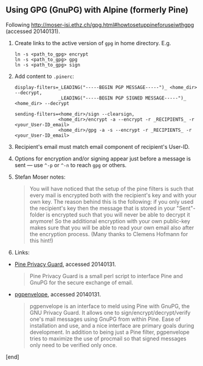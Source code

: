 ## Using GPG (GnuPG) with Alpine (formerly Pine)

Following http://moser-isi.ethz.ch/gpg.html#howtosetuppineforuseiwthgpg (accessed 20140131).

 1. Create links to the active version of `gpg` in home directory. E.g.

        ln -s <path_to_gpg> encrypt
        ln -s <path_to_gpg> gpg
        ln -s <path_to_gpg> sign

 1. Add content to `.pinerc`:

        display-filters=_LEADING("-----BEGIN PGP MESSAGE-----")_ <home_dir> --decrypt,
                        _LEADING("-----BEGIN PGP SIGNED MESSAGE-----")_ <home_dir> --decrypt

        sending-filters=<home_dir>/sign --clearsign,
                        <home_dir>/encrypt -a --encrypt -r _RECIPIENTS_ -r <your_User-ID_email>
                        <home_dir>/gpg -a -s --encrypt -r _RECIPIENTS_ -r <your_User-ID_email>

 1. Recipient's email must match email component of recipient's User-ID. 
 1. Options for encryption and/or signing appear just before a message is sent — use `^-p` or `^-n` to reach `gpg` or others.
 1. Stefan Moser notes:

    > You will have noticed that the setup of the pine filters is such that every mail is encrypted both with the recipient's key and with your own key. The reason behind this is the following: if you only used the recipient's key then the message that is stored in your "Sent"-folder is encrypted such that you will never be able to decrypt it anymore! So the additional encryption with your own public-key makes sure that you will be able to read your own email also after the encryption process. (Many thanks to Clemens Hofmann for this hint!) 

 1. Links:

   * [Pine Privacy Guard](http://quantumlab.net/pine_privacy_guard/), accessed 20140131.

        > Pine Privacy Guard is a small perl script to interface Pine and GnuPG for the secure exchange of email.

   * [pgpenvelope](http://pgpenvelope.sourceforge.net/), accessed 20140131. 

        > pgpenvelope is an interface to meld using Pine with GnuPG, the GNU Privacy Guard. It allows one to sign/encrypt/decrypt/verify one's mail messages using GnuPG from within Pine. Ease of installation and use, and a nice interface are primary goals during development. In addition to being just a Pine filter, pgpenvelope tries to maximize the use of procmail so that signed messages only need to be verified only once. 

[end]
